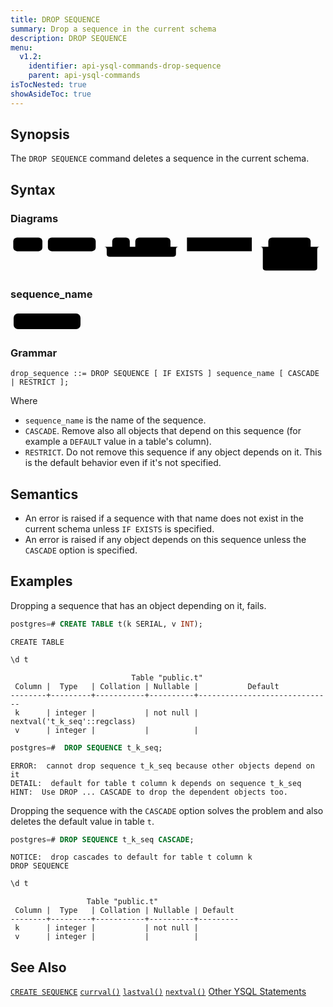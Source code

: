 ```yaml
---
title: DROP SEQUENCE
summary: Drop a sequence in the current schema
description: DROP SEQUENCE
menu:
  v1.2:
    identifier: api-ysql-commands-drop-sequence
    parent: api-ysql-commands
isTocNested: true
showAsideToc: true
---
```


## Synopsis
The `DROP SEQUENCE` command deletes a sequence in the current schema.

## Syntax

### Diagrams
<svg class="rrdiagram" version="1.1" xmlns:xlink="http://www.w3.org/1999/xlink" xmlns="http://www.w3.org/2000/svg" width="573" height="70" viewbox="0 0 573 70"><path class="connector" d="M0 22h5m53 0h10m87 0h30m32 0h10m64 0h20m-141 0q5 0 5 5v8q0 5 5 5h116q5 0 5-5v-8q0-5 5-5m5 0h10m118 0h30m77 0h22m-109 25q0 5 5 5h5m79 0h5q5 0 5-5m-104-25q5 0 5 5v33q0 5 5 5h89q5 0 5-5v-33q0-5 5-5m5 0h5"/><rect class="literal" x="5" y="5" width="53" height="25" rx="7"/><text class="text" x="15" y="22">DROP</text><rect class="literal" x="68" y="5" width="87" height="25" rx="7"/><text class="text" x="78" y="22">SEQUENCE</text><rect class="literal" x="185" y="5" width="32" height="25" rx="7"/><text class="text" x="195" y="22">IF</text><rect class="literal" x="227" y="5" width="64" height="25" rx="7"/><text class="text" x="237" y="22">EXISTS</text><a xlink:href="../../grammar_diagrams#sequence-name"><rect class="rule" x="321" y="5" width="118" height="25"/><text class="text" x="331" y="22">sequence_name</text></a><rect class="literal" x="469" y="5" width="77" height="25" rx="7"/><text class="text" x="479" y="22">CASCADE</text><rect class="literal" x="469" y="35" width="79" height="25" rx="7"/><text class="text" x="479" y="52">RESTRICT</text></svg>

### sequence_name
<svg class="rrdiagram" version="1.1" xmlns:xlink="http://www.w3.org/1999/xlink" xmlns="http://www.w3.org/2000/svg" width="117" height="35" viewbox="0 0 117 35"><path class="connector" d="M0 22h5m107 0h5"/><rect class="literal" x="5" y="5" width="107" height="25" rx="7"/><text class="text" x="15" y="22">&lt;Text Literal&gt;</text></svg>

### Grammar
```
drop_sequence ::= DROP SEQUENCE [ IF EXISTS ] sequence_name [ CASCADE | RESTRICT ];
```

Where

- `sequence_name` is the name of the sequence.
- `CASCADE`. Remove also all objects that depend on this sequence (for example a `DEFAULT` value in a table's column).
- `RESTRICT`. Do not remove this sequence if any object depends on it. This is the default behavior even if it's not specified.

## Semantics
- An error is raised if a sequence with that name does not exist in the current schema unless `IF EXISTS` is specified.
- An error is raised if any object depends on this sequence unless the `CASCADE` option is specified.


## Examples

Dropping a sequence that has an object depending on it, fails.

```sql
postgres=# CREATE TABLE t(k SERIAL, v INT);
```
```
CREATE TABLE
```

```sql
\d t
```
```
                           Table "public.t"
 Column |  Type   | Collation | Nullable |           Default
--------+---------+-----------+----------+------------------------------
 k      | integer |           | not null | nextval('t_k_seq'::regclass)
 v      | integer |           |          |
```

```sql
postgres=#  DROP SEQUENCE t_k_seq;
```
```
ERROR:  cannot drop sequence t_k_seq because other objects depend on it
DETAIL:  default for table t column k depends on sequence t_k_seq
HINT:  Use DROP ... CASCADE to drop the dependent objects too.
```

Dropping the sequence with the `CASCADE` option solves the problem and also deletes the default value in table `t`.


```sql
postgres=# DROP SEQUENCE t_k_seq CASCADE;
```
```
NOTICE:  drop cascades to default for table t column k
DROP SEQUENCE
```

```sql
\d t
```
```
                 Table "public.t"
 Column |  Type   | Collation | Nullable | Default
--------+---------+-----------+----------+---------
 k      | integer |           | not null |
 v      | integer |           |          |

```

## See Also
[`CREATE SEQUENCE`](../ddl_create_sequence)
[`currval()`](../currval_sequence)
[`lastval()`](../lastval_sequence)
[`nextval()`](../nextval_sequence)
[Other YSQL Statements](..)
